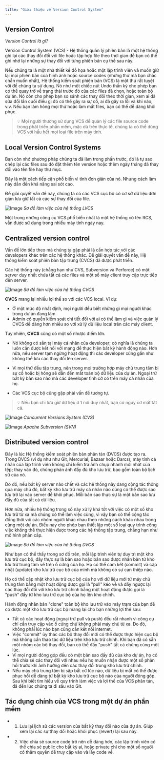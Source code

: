 ```yaml
---
title: "Giới thiệu về Version Control System"
---
```


## Version Control

*Version Control là gì?*

Version Control System (VCS) - Hệ thống quản lý phiên bản là một hệ thống ghi lại các thay đổi đối với file hoặc tập hợp file theo thời gian để bạn có thể ghi nhớ lại những sự thay đổi với từng phiên bản cụ thể sau này. 

Nếu chúng ta là một nhà thiết kế đồ họa hoặc một lập trình viên và muốn giữ lại mọi phiên bản của hình ảnh hoặc source codes (những thứ mà bạn chắc chắn muốn nhất), Hệ thống kiểm soát phiên bản (VCS) là một thứ rất tuyệt vời để chúng ta sử dụng. Nó như một chiếc nút Undo thần kỳ cho phép bạn có thể quay trở về trạng thái trước đó của các files đã chọn, hoặc toàn bộ dự án. Nó còn cho phép bạn so sánh các thay đổi theo thời gian, xem ai đã sửa đổi lần cuối điều gì đó có thể gây ra sự cố, ai đã gây ra lỗi và khi nào, v.v. Nếu bạn làm hỏng mọi thứ hoặc làm mất files, bạn có thể dễ dàng khôi phục. 

> 💡 Mọi người thường sử dụng VCS để quản lý các file source code trong phát triển phần mềm, mặc dù trên thực tế, chúng ta có thể dùng VCS với hầu hết mọi loại file trên máy tính.

## Local Version Control Systems

Bạn còn nhớ phương pháp chúng ta đã làm trong phần trước, đó là tự sao chép lại các files sau đó đặt thêm tên version hoặc thêm ngày tháng đã thay đổi vào tên file hay thư mục. 

Đây là một cách tiếp cận phổ biến vì tính đơn giản của nó. Nhưng cách làm này dẫn đến khả năng sai sót cao.

Để giải quyết vấn đề này, chúng ta có các VCS cục bộ có cơ sở dữ liệu đơn giản lưu giữ tất cả các sự thay đổi của file.

![Image](./images/courses/learn-git/01-introduction/local-vcs.png)
*Sơ đồ làm việc của hệ thống LVCS*

Một trong những công cụ VCS phổ biến nhất là một hệ thống có tên RCS, vẫn được sử dụng trong nhiều máy tính ngày nay.

## Centralized version control

Vấn đề lớn tiếp theo mà chúng ta gặp phải là cần hợp tác với các developers khác trên các hệ thống khác. Để giải quyết vấn đề này, Hệ thống kiểm soát phiên bản tập trung (CVCS) đã được phát triển. 

Các hệ thống này (chẳng hạn như CVS, Subversion và Perforce) có một server duy nhất chứa tất cả các files và một số máy client truy cập trực tiếp đến server. 

![Image](./images/courses/learn-git/01-introduction/central-vcs.png)
*Sơ đồ làm việc của hệ thống CVCS*

**CVCS** mang lại nhiều lợi thế so với các VCS local. Ví dụ: 
- Ở một mức độ nhất định, mọi người đều biết những gì mọi người khác trong dự án đang làm. 
- Admin có quyền kiểm soát chi tiết đối với ai có thể làm gì và việc quản lý CVCS dễ dàng hơn nhiều so với xử lý dữ liệu local trên các máy client.

Tuy nhiên, **CVCS** cũng có một số nhược điểm lớn. 

- Nó không có sẵn tại máy cá nhân của developer; có nghĩa là chúng ta luôn cần được kết nối với mạng để thực hiện bất kỳ hành động nào. Hơn nữa, nếu server tạm ngừng hoạt động thì các developer cũng gần như không thể lưu các thay đổi lên server.

- Vì mọi thứ đều tập trung, nên trong mọi trường hợp máy chủ trung tâm bị sự cố hoặc bị hỏng sẽ dẫn đến mất toàn bộ dữ liệu của dự án. Ngoại trừ bất kỳ bản sao nào mà các developer tình cờ có trên máy cá nhân của họ. 

- Các VCS cục bộ cũng gặp phải vấn đề tương tự.

> 💡 Nếu bạn chỉ lưu giữ dữ liệu ở 1 nơi duy nhất, bạn có nguy cơ mất tất cả.


![Image](./images/courses/learn-git/01-introduction/cvs.png)
*Concurrent Versions System (CVS)*


![Image](./images/courses/learn-git/01-introduction/svn.png)
*Apache Subversion (SVN)*

## Distributed version control
Đây là lúc Hệ thống kiểm soát phiên bản phân tán (DVCS) được tạo ra. Trong DVCS (ví dụ như như Git, Mercurial, Bazaar hoặc Darcs), máy tính cá nhân của lập trình viên không chỉ kiểm tra ảnh chụp nhanh mới nhất của tệp; thay vào đó, chúng phản ánh đầy đủ kho lưu trữ, bao gồm toàn bộ lịch sử của nó. 

Do đó, nếu bất kỳ server nào chết và các hệ thống này đang cộng tác thông qua máy chủ đó, bất kỳ kho lưu trữ máy cá nhân nào cũng có thể được sao lưu trở lại vào server để khôi phục. Mỗi bản sao thực sự là một bản sao lưu đầy đủ của tất cả dữ liệu.

Hơn nữa, nhiều hệ thống trong số này xử lý khá tốt với việc có một số kho lưu trữ từ xa mà chúng có thể làm việc cùng, vì vậy bạn có thể cộng tác đồng thời với các nhóm người khác nhau theo những cách khác nhau trong cùng một dự án. Điều này cho phép bạn thiết lập một số loại quy trình công việc không thể thực hiện được trong các hệ thống tập trung, chẳng hạn như mô hình phân cấp.

![Image](./images/courses/learn-git/01-introduction/distributed-vcs.png)
*Sơ đồ làm việc của hệ thống DVCS*

Như bạn có thể thấy trong sơ đồ trên, mỗi lập trình viên tự duy trì một kho lưu trữ cục bộ, đây thực sự là bản sao hoặc bản sao được nhân bản từ kho lưu trữ trung tâm về trên ổ cứng của họ. Họ có thể cam kết (commit) và cập nhật (update) kho lưu trữ cục bộ của mình mà không có sự can thiệp nào.

Họ có thể cập nhật kho lưu trữ cục bộ của họ với dữ liệu mới từ máy chủ trung tâm bằng một hoạt động được gọi là "pull" kéo về và đẩy ngược lại các thay đổi đối với kho lưu trữ chính bằng một hoạt động được gọi là "push" đẩy từ kho lưu trữ cục bộ của họ lên kho chính.

Hành động nhân bản "clone" toàn bộ kho lưu trữ vào máy trạm của bạn để có được một kho lưu trữ cục bộ mang lại cho bạn những lợi thế sau:
- Tất cả các hoạt động (ngoại trừ pull và push) đều rất nhanh vì công cụ chỉ cần truy cập vào ổ cứng chứ không phải máy chủ từ xa. Do đó, không phải lúc nào bạn cũng cần kết nối internet.
- Việc "commit" ủy thác các bộ thay đổi mới có thể được thực hiện cục bộ mà không cần thao tác dữ liệu trên kho lưu trữ chính. Khi bạn đã có sẵn một nhóm các bộ thay đổi, bạn có thể đẩy "push" tất cả chúng cùng một lúc.
- Vì mọi người đóng góp đều có một bản sao đầy đủ của kho dự án, họ có thể chia sẻ các thay đổi với nhau nếu họ muốn nhận được một số phản hồi trước khi ảnh hưởng đến các thay đổi trong kho lưu trữ chính.
- Nếu máy chủ trung tâm bị sập bất cứ lúc nào, dữ liệu bị mất có thể được phục hồi dễ dàng từ bất kỳ kho lưu trữ cục bộ nào của người đóng góp.
Sau khi biết tìm hiểu về quy trình làm việc và lợi thế của VCS phân tán, đã đến lúc chúng ta đi sâu vào Git.

## Tác dụng chính của VCS trong một dự án phần mềm
- 1. Lưu lại lịch sử các version của bất kỳ thay đổi nào của dự án. Giúp xem lại các sự thay đổi hoặc khôi phục (revert) lại sau này.
- 2. Việc chia sẻ source code trở nên dễ dàng hơn, các lập trình viên có thể chia sẻ public cho bất kỳ ai, hoặc private chỉ cho một số người có thẩm quyền để truy cập vào và lấy code về.